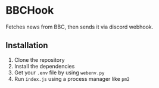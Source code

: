 # BBCHook
Fetches news from BBC, then sends it via discord webhook.
## Installation
1. Clone the repository
2. Install the dependencies
3. Get your `.env` file by using `webenv.py`
4. Run `index.js` using a process manager like `pm2`